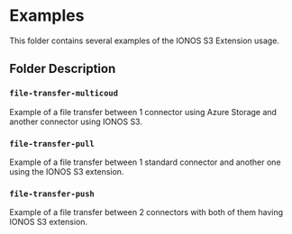 # Examples

This folder contains several examples of the IONOS S3 Extension usage.


## Folder Description

### `file-transfer-multicoud`

Example of a file transfer between 1 connector using Azure Storage and another connector using IONOS S3.

### `file-transfer-pull`

Example of a file transfer between 1 standard connector and another one using the IONOS S3 extension.

### `file-transfer-push`

Example of a file transfer between 2 connectors with both of them having IONOS S3 extension.
